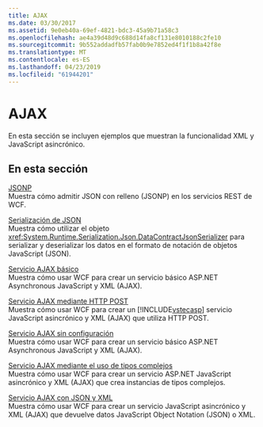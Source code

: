 ```yaml
---
title: AJAX
ms.date: 03/30/2017
ms.assetid: 9e0eb40a-69ef-4821-bdc3-45a9b71a58c3
ms.openlocfilehash: ae4a39d48d9c688d14fa8cf131e8010188c2fe10
ms.sourcegitcommit: 9b552addadfb57fab0b9e7852ed4f1f1b8a42f8e
ms.translationtype: MT
ms.contentlocale: es-ES
ms.lasthandoff: 04/23/2019
ms.locfileid: "61944201"
---
```

# <a name="ajax"></a>AJAX
En esta sección se incluyen ejemplos que muestran la funcionalidad XML y JavaScript asincrónico.  
  
## <a name="in-this-section"></a>En esta sección  
 [JSONP](../../../../docs/framework/wcf/samples/jsonp.md)  
 Muestra cómo admitir JSON con relleno (JSONP) en los servicios REST de WCF.  
  
 [Serialización de JSON](../../../../docs/framework/wcf/samples/json-serialization.md)  
 Muestra cómo utilizar el objeto <xref:System.Runtime.Serialization.Json.DataContractJsonSerializer> para serializar y deserializar los datos en el formato de notación de objetos JavaScript (JSON).  
  
 [Servicio AJAX básico](../../../../docs/framework/wcf/samples/basic-ajax-service.md)  
 Muestra cómo usar WCF para crear un servicio básico ASP.NET Asynchronous JavaScript y XML (AJAX).  
  
 [Servicio AJAX mediante HTTP POST](../../../../docs/framework/wcf/samples/ajax-service-using-http-post.md)  
 Muestra cómo usar WCF para crear un [!INCLUDE[vstecasp](../../../../includes/vstecasp-md.md)] servicio JavaScript asincrónico y XML (AJAX) que utiliza HTTP POST.  
  
 [Servicio AJAX sin configuración](../../../../docs/framework/wcf/samples/ajax-service-without-configuration.md)  
 Muestra cómo usar WCF para crear un servicio básico ASP.NET Asynchronous JavaScript y XML (AJAX).  
  
 [Servicio AJAX mediante el uso de tipos complejos](../../../../docs/framework/wcf/samples/ajax-service-using-complex-types-sample.md)  
 Muestra cómo usar WCF para crear un servicio ASP.NET JavaScript asincrónico y XML (AJAX) que crea instancias de tipos complejos.  
  
 [Servicio AJAX con JSON y XML](../../../../docs/framework/wcf/samples/ajax-service-with-json-and-xml-sample.md)  
 Muestra cómo usar WCF para crear un servicio JavaScript asincrónico y XML (AJAX) que devuelve datos JavaScript Object Notation (JSON) o XML.
